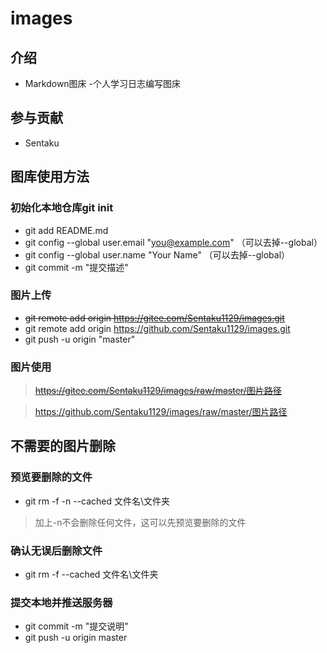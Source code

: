 # images

## 介绍

- Markdown图床
-个人学习日志编写图床

## 参与贡献

- Sentaku

## 图库使用方法

### 初始化本地仓库git init

- git add README.md
- git config --global user.email "you@example.com" （可以去掉--global）
- git config --global user.name "Your Name" （可以去掉--global）
- git commit -m "提交描述"

### 图片上传

- ~~git remote add origin <https://gitee.com/Sentaku1129/images.git>~~
- git remote add origin <https://github.com/Sentaku1129/images.git>
- git push -u origin "master"

### 图片使用  

> ~~<https://gitee.com/Sentaku1129/images/raw/master/图片路径>~~

> <https://github.com/Sentaku1129/images/raw/master/图片路径>

## 不需要的图片删除

### 预览要删除的文件  

- git rm -f -n --cached 文件名\文件夹  

> 加上-n不会删除任何文件，这可以先预览要删除的文件

### 确认无误后删除文件

- git rm -f --cached 文件名\文件夹

### 提交本地并推送服务器

- git commit -m "提交说明"
- git push -u origin master

